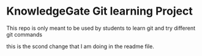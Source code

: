# KnowledgeGate Git learning Project

This repo is only meant to be used by students to learn git and try different git commands


this is the scond change that I am doing in the readme file.
